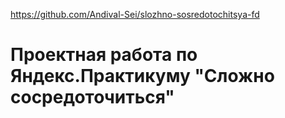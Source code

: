 https://github.com/Andival-Sei/slozhno-sosredotochitsya-fd

# Проектная работа по Яндекс.Практикуму "Сложно сосредоточиться"

